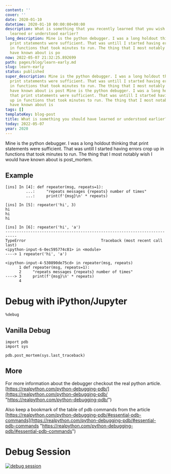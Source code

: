 ```yaml
---
content: ''
cover: ''
date: 2020-01-10
datetime: 2020-01-10 00:00:00+00:00
description: What is something that you recently learned that you wish you would have
  learned or understood earlier?
long_description: Mine is the python debugger. I was a long holdout thinking that
  print statements were sufficient. That was untill I started having errors crop up
  in functions that took minutes to run. The thing that I most notably wish I would
  have known about is po
now: 2022-05-07 21:32:25.892699
path: pages/blog/learn-early.md
slug: learn-early
status: published
super_description: Mine is the python debugger. I was a long holdout thinking that
  print statements were sufficient. That was untill I started having errors crop up
  in functions that took minutes to run. The thing that I most notably wish I would
  have known about is post Mine is the python debugger. I was a long holdout thinking
  that print statements were sufficient. That was untill I started having errors crop
  up in functions that took minutes to run. The thing that I most notably wish I would
  have known about is
tags: []
templateKey: blog-post
title: What is something you should have learned or understood earlier?
today: 2022-05-07
year: 2020
---
```


Mine is the python debugger. I was a long holdout thinking that print statements were sufficient. That was untill I started having errors crop up in functions that took minutes to run. The thing that I most notably wish I would have known about is post_mortem.

## Example

    [ins] In [4]: def repeater(msg, repeats=1):
             ...:     "repeats messages {repeats} number of times"
             ...:     print(f'{msg}\n' * repeats)

    [ins] In [5]: repeater('hi', 3)
    hi
    hi
    hi

    [ins] In [6]: repeater('hi', 'a')
    ---------------------------------------------------------------------------
    TypeError                                 Traceback (most recent call last)
    <ipython-input-6-0ec595774c81> in <module>
    ----> 1 repeater('hi', 'a')

    <ipython-input-4-530890de75cd> in repeater(msg, repeats)
          1 def repeater(msg, repeats=1):
          2     "repeats messages {repeats} number of times"
    ----> 3     print(f'{msg}\n' * repeats)
          4

# Debug with iPython/Jupyter

    %debug

## Vanilla Debug

    import pdb
    import sys

    pdb.post_mortem(sys.last_traceback)

## More

For more information about the debugger checkout the real python article. [https://realpython.com/python-debugging-pdb/](https://realpython.com/python-debugging-pdb/ "https://realpython.com/python-debugging-pdb/")

Also keep a bookmark of the table of pdb commands from the article [https://realpython.com/python-debugging-pdb/#essential-pdb-commands](https://realpython.com/python-debugging-pdb/#essential-pdb-commands "https://realpython.com/python-debugging-pdb/#essential-pdb-commands")

# Debug Session

[![debug session](https://res.cloudinary.com/practicaldev/image/fetch/s--ShQ3NN06--/c_limit%2Cf_auto%2Cfl_progressive%2Cq_auto%2Cw_880/https://thepracticaldev.s3.amazonaws.com/i/1tnri6wdwimwk7i83cvg.png)](https://res.cloudinary.com/practicaldev/image/fetch/s--ShQ3NN06--/c_limit%2Cf_auto%2Cfl_progressive%2Cq_auto%2Cw_880/https://thepracticaldev.s3.amazonaws.com/i/1tnri6wdwimwk7i83cvg.png)
